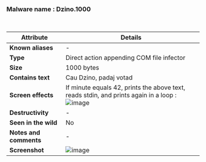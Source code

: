 <h3>Malware name	: Dzino.1000 </h3><br>

| **Attribute**          | **Details** |
|------------------------|------------|
| **Known aliases**      | - |
| **Type**              | Direct action appending COM file infector |
| **Size** | 1000 bytes |
| **Contains text**     | Cau Dzino, padaj votad |
| **Screen effects**    | If minute equals 42, prints the above text, reads stdin, and prints again in a loop : ![image](https://github.com/user-attachments/assets/0c569b42-faad-4b62-b818-d5fb224ec66b) |
| **Destructivity**     | - |
| **Seen in the wild**  | No |
| **Notes and comments** | - |
| **Screenshot** | ![image](https://github.com/user-attachments/assets/81b427c1-022c-4661-8bff-ff1e4ad83978)  |








